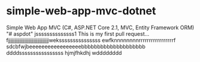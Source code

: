 # simple-web-app-mvc-dotnet
Simple Web App MVC (C#, ASP.NET Core 2.1, MVC, Entity Framework ORM)
"# aspdot" jssssssssssssss1
This is my first pull request...
fjjjjjjjjjjjjjjjjjjjjjjjjjjjjjjjjweksssssssssssssss
ewfknnnnnnnnrrrrrrrrrrrrrrrrrf
sdcbfwjbeeeeeeeeeeeeeeeeebbbbbbbbbbbbbbbbbbbb
ddddssssssssssssssss
hjmjfhkdhj
wdddddddd
